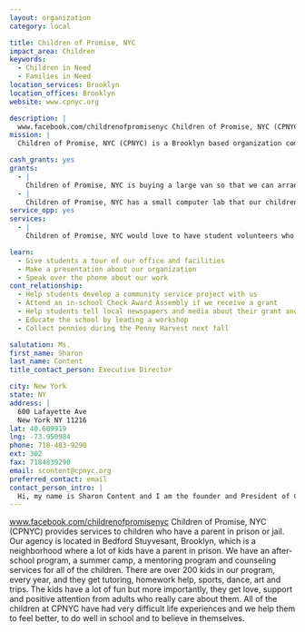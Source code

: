 ```yaml
---
layout: organization
category: local

title: Children of Promise, NYC
impact_area: Children
keywords: 
  - Children in Need
  - Families in Need
location_services: Brooklyn
location_offices: Brooklyn
website: www.cpnyc.org

description: |
  www.facebook.com/childrenofpromisenyc Children of Promise, NYC (CPNYC) provides services to children who have a parent in prison or jail. Our agency is located in Bedford Stuyvesant, Brooklyn, which is a neighborhood where a lot of kids have a parent in prison. We have an after-school program, a summer camp, a mentoring program and counseling services for all of the children. There are over 200 kids in our program, every year, and they get tutoring, homework help, sports, dance, art and trips. The kids have a lot of fun but more importantly, they get love, support and positive attention from adults who really care about them.  All of the children at CPNYC have had very difficult life experiences and we help them to feel better, to do well in school and to believe in themselves.
mission: |
  Children of Promise, NYC (CPNYC) is a Brooklyn based organization committed to embracing and empowering children of incarcerated parents to break the cycle of intergenerational involvement in the criminal system. CPNYC’s mission is to provide children of prisoners with the guidance, support and the opportunities necessary to effectively develop leadership skills, form positive social relationships and enhance academic performance. Implementing the principles and best practices of youth development, this innovative after-school program infuses a mental health model.

cash_grants: yes
grants: 
  - |
    Children of Promise, NYC is buying a large van so that we can arrange for our children to take trips to visit their parents in prison.  The prisons are far away from NYC and the drive can be very long. Cash grants can help support this program by providing money for us to buy games, books, toys and movies to help make the long bus ride more fun.
  - |
    Children of Promise, NYC has a small computer lab that our children use for homework help, tutoring and for fun, but the lab room needs to be fixed up and it needs better computers.  Cash grants for this project can help us to buy new furniture, rugs, and to pay for a few new laptop computers and printers.
service_opp: yes
services: 
  - |
    Children of Promise, NYC would love to have student volunteers who help with fundraising drives. Every penny helps us to help more kids.

learn: 
  - Give students a tour of our office and facilities
  - Make a presentation about our organization
  - Speak over the phone about our work
cont_relationship: 
  - Help students develop a community service project with us
  - Attend an in-school Check Award Assembly if we receive a grant
  - Help students tell local newspapers and media about their grant and/or project with us
  - Educate the school by leading a workshop
  - Collect pennies during the Penny Harvest next fall

salutation: Ms.
first_name: Sharon
last_name: Content
title_contact_person: Executive Director

city: New York
state: NY
address: |
  600 Lafayette Ave  
  New York NY 11216
lat: 40.689919
lng: -73.950984
phone: 718-483-9290
ext: 302
fax: 7184839290
email: scontent@cpnyc.org
preferred_contact: email
contact_person_intro: |
  Hi, my name is Sharon Content and I am the founder and President of Children of Promise, NYC. I started the organization 4 years ago because I learned that kids that have a parent in prison need special care and support and that most times, they don't get it. The children in our program have a lot of hurt feelings and painful emotions about their parent who is in prison and sometimes they have a very hard time in school. At CPNYC, we give kids the help they need to deal with their emotions so they can do really well in school and at home.
---
```

www.facebook.com/childrenofpromisenyc Children of Promise, NYC (CPNYC) provides services to children who have a parent in prison or jail. Our agency is located in Bedford Stuyvesant, Brooklyn, which is a neighborhood where a lot of kids have a parent in prison. We have an after-school program, a summer camp, a mentoring program and counseling services for all of the children. There are over 200 kids in our program, every year, and they get tutoring, homework help, sports, dance, art and trips. The kids have a lot of fun but more importantly, they get love, support and positive attention from adults who really care about them.  All of the children at CPNYC have had very difficult life experiences and we help them to feel better, to do well in school and to believe in themselves.